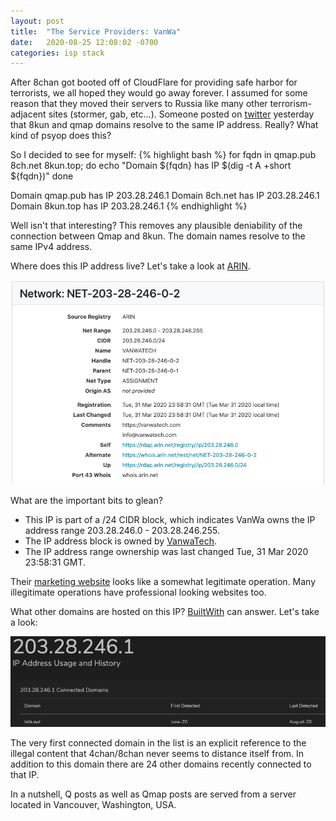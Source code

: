 ```yaml
---
layout: post
title:  "The Service Providers: VanWa"
date:   2020-08-25 12:08:02 -0700
categories: isp stack
---
```

After 8chan got booted off of CloudFlare for providing safe harbor for terrorists, we all hoped they would go away forever.  I assumed 
for some reason that they moved their servers to Russia like many other terrorism-adjacent sites (stormer, gab, etc...). Someone posted 
on [twitter][8kun-qmap-same-ip-tweet] yesterday that 8kun and qmap domains resolve to the same IP address.  Really?  What kind of psyop does this?

So I decided to see for myself:
{% highlight bash %}
for fqdn in qmap.pub 8ch.net 8kun.top; do
  echo "Domain ${fqdn} has IP $(dig -t A +short ${fqdn})"
done

Domain qmap.pub has IP 203.28.246.1
Domain 8ch.net has IP 203.28.246.1
Domain 8kun.top has IP 203.28.246.1
{% endhighlight %}

Well isn't that interesting?  This removes any plausible deniability of the connection between Qmap and 8kun.  The domain names resolve to the same IPv4 address.

Where does this IP address live?  Let's take a look at [ARIN][arin-vanwa].

![ARIN lookup for 203.28.246.1](/assets/vanwa-arin.jpg)

What are the important bits to glean?
- This IP is part of a /24 CIDR block, which indicates VanWa owns the IP address range 203.28.246.0 - 203.28.246.255.
- The IP address block is owned by [VanwaTech][vanwa-marketing].
- The IP address range ownership was last changed Tue, 31 Mar 2020 23:58:31 GMT.

Their [marketing website][vanwa-marketing] looks like a somewhat legitimate operation.  Many illegitimate operations have professional looking websites too.

What other domains are hosted on this IP?  [BuiltWith][vanwa-builtwith] can answer. Let's take a look:

![Fucking yikes](/assets/vanwa-connected-domains.jpg)

The very first connected domain in the list is an explicit reference to the illegal content that 4chan/8chan never seems to distance itself from. 
In addition to this domain there are 24 other domains recently connected to that IP.

In a nutshell, Q posts as well as Qmap posts are served from a server located in Vancouver, Washington, USA.

[arin-vanwa]: https://search.arin.net/rdap/?query=203.28.246.1
[vanwa-marketing]: https://vanwatech.com/
[vanwa-builtwith]: https://builtwith.com/relationships/ip-address/203.28.246.1
[8kun-qmap-same-ip-tweet]: https://twitter.com/tobypinder/status/1297629492865896451
